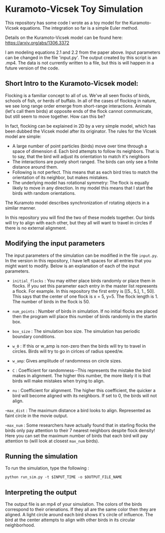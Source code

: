 # Kuramoto-Vicsek Toy Simulation

This repository has some code I wrote as a toy model for the Kuramoto-Vicsek equations.  The integration so far is a simple Euler method.

Details on the Kuramoto-Vicsek model can be found here: https://arxiv.org/abs/1306.3372

I am modeling equations 2.1 and 2.2 from the paper above.  Input parameters can be changed in the file 'input.py'.  The output created by this script is an .mp4.  The data is not currently written to a file, but this is will happen in a future version of the code.

## Short Intro to the Kuramoto-Vicsek model:
Flocking is a familiar concept to all of us.  We've all seen flocks of birds, schools of fish, or herds of buffalo.  In all of the cases of flocking in nature, we see long range order emerge from short-range interactions.  Animals (let's call them birds) at opposite ends of the flock cannot communicate, but still seem to move together.  How can this be?

In fact, flocking can be explained in 2D by a very simple model, which has been dubbed the Vicsek model after its originator. The rules for the Vicsek model are simple:
- A large number of point particles (birds) move over time through a space of dimension d.  Each bird attempts to follow its neighbors.  That is to say, that the bird will adjust its orientation to match it's neighbors
- The interactions are purely short ranged.  The birds can only see a finite distance around them. 
- Following is not perfect.  This means that as each bird tries to match the orientation of its neighbor, but makes mistakes. 
- The underlying model has rotational symmetry: The flock is equally likely to move in any direction. In my model this means that I start the birds with random orientations.

The Kuramoto model describes synchronization of rotating objects in a similar manner.

In this repository you will find the two of these models together.  Our birds will try to align with each other, but they all will want to travel in circles if there is no external alignment.


## Modifying the input parameters

The input parameters of the simulation can be modified in the file `input.py`.  In the version in this repository, I have left spaces for all entries that you might want to modify.  Below is an explanation of each of the input parameters. 

- `initial_flocks` : You may either place birds randomly or place them in flocks.  If you set this parameter each entry in the master list represents a flock.  For example.  In this repository the first entry is [[5., 5.], 1., 50].  This says that the center of one flock is x = 5, y=5.  The flock length is 1.  The number of birds in the flock is 50. 

- `num_points` : Number of birds in simulation.  If no initial flocks are placed then the program will place this number of birds randomly in the startin box.

- `box_size` : The simulation box size.  The simulation has periodic boundary conditions.

- `w_0` : If this or w_amp is non-zero then the birds will try to travel in circles. Birds will try to go in cirlces of radius speed/w. 

-  `w_amp`: Gives amplitude of randomness on circle sizes.  

- `C` : Coefficient for randomness--This represents the mistake the bird makes in alignment.  The higher this number, the more likely it is that birds will make mistakes when trying to align.

- `nu` : Coefficient for alignment.  The higher this coefficient, the quicker a bird will become aligned with its neighbors.  If set to 0, the birds will not align.

-`max_dist` : The maximum distance a bird looks to align.  Represented as faint circle in the movie output.

-`max_num` : Some researchers have actually found that in starling flocks the birds only pay attention to their 7 nearest neighbors despite flock density!  Here you can set the maximum number of birds that each bird will pay attention to (will look at closest `max_num` birds). 

## Running the simulation
To run the simulation, type the following :

`python run_sim.py -t $INPUT_TIME -o $OUTPUT_FILE_NAME` 

## Interpreting the output
The output file is an mp4 of your simulation.  The colors of the birds correspond to their orienations.  If they all are the same color then they are aligned.  A light circle around each bird shows it's circle of influence.  The bird at the center attempts to align with other birds in its circular neighborhood.